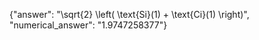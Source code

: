 {"answer": "\\sqrt{2} \\left( \\text{Si}(1) + \\text{Ci}(1) \\right)", "numerical_answer": "1.9747258377"}